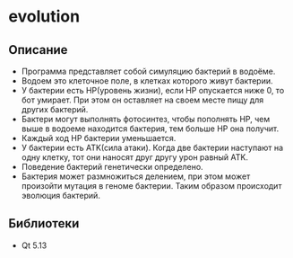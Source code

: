 # evolution
## Описание
+ Программа представляет собой симуляцию бактерий в водоёме.
+ Водоем это клеточное поле, в клетках которого живут бактерии. 
+ У бактерии есть HP(уровень жизни), если HP опускается ниже 0, то бот умирает. При этом он оставляет на своем месте пищу для других бактерий.
+ Бактери могут выполнять фотосинтез, чтобы пополнять HP, чем выше в водоеме находится бактерия, тем больше HP она получит.
+ Каждый ход HP бактерии уменьшается.
+ У бактерии есть ATK(сила атаки). Когда две бактерии наступают на одну клетку, тот они наносят друг другу урон равный ATK.
+ Поведение бактерий генетически определено.
+ Бактерия  может размножиться делением, при этом может произойти мутация в геноме бактерии. Таким образом происходит эволюция бактерий.
## Библиотеки
+ Qt 5.13
